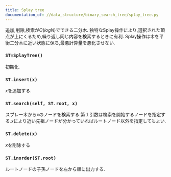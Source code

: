 ```yaml
---
title: Splay tree
documentation_of: //data_structure/binary_search_tree/splay_tree.py
---
```


追加,削除,検索が$O(logN)$でできる二分木.
独特なSplay操作により,選択された頂点が上にくるため,繰り返し同じ内容を検索するときに有利.
Splay操作は木を平衡二分木に近い状態に保ち,最悪計算量を悪化させない.


### `ST=SplayTree()`

初期化.

### `ST.insert(x)`

$x$を追加する.

### `ST.search(self, ST.root, x)`

スプレー木から$x$のノードを検索する.第１引数は検索を開始するノードを指定する.$x$により近い先祖ノードが分かっていればルートノード以外を指定してもよい.

### `ST.delete(x)`

$x$を削除する

### `ST.inorder(ST.root)`

ルートノードの子孫ノードを左から順に出力する.